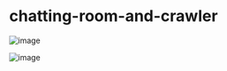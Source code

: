 # chatting-room-and-crawler
![image](https://github.com/zla-zla/chatting-room-and-crawler/assets/125576416/da4d8b08-1270-4c56-a28d-93455b1d5a89)

![image](https://github.com/zla-zla/chatting-room-and-crawler/assets/125576416/8c5854e7-c33e-4127-8880-492a38f63801)
